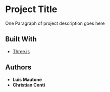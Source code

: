 # Project Title

One Paragraph of project description goes here

## Built With

* [Three.js](https://threejs.org/)

## Authors

* **Luis Mautone**
* **Christian Conti**
